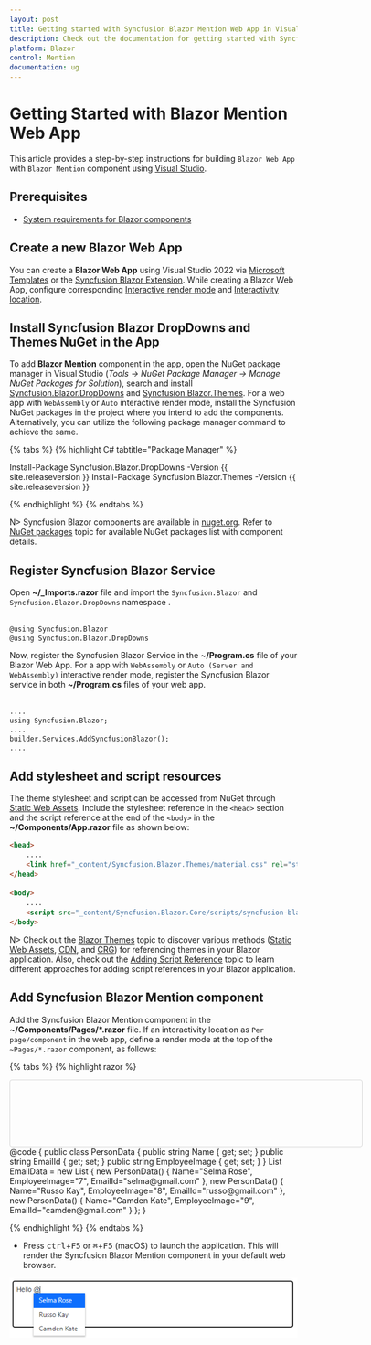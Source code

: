 ```yaml
---
layout: post
title: Getting started with Syncfusion Blazor Mention Web App in Visual Studio
description: Check out the documentation for getting started with Syncfusion Blazor Mention Components in Web App.
platform: Blazor
control: Mention
documentation: ug
---
```


# Getting Started with Blazor Mention Web App

This article provides a step-by-step instructions for building `Blazor Web App` with `Blazor Mention` component using [Visual Studio](https://visualstudio.microsoft.com/vs/).

## Prerequisites

* [System requirements for Blazor components](https://blazor.syncfusion.com/documentation/system-requirements)

## Create a new Blazor Web App

You can create a **Blazor Web App** using Visual Studio 2022 via [Microsoft Templates](https://learn.microsoft.com/en-us/aspnet/core/blazor/tooling?view=aspnetcore-8.0) or the [Syncfusion Blazor Extension](https://blazor.syncfusion.com/documentation/visual-studio-integration/template-studio). While creating a Blazor Web App, configure corresponding [Interactive render mode](https://learn.microsoft.com/en-us/aspnet/core/blazor/components/render-modes?view=aspnetcore-8.0#render-modes) and [Interactivity location](https://learn.microsoft.com/en-us/aspnet/core/blazor/tooling?view=aspnetcore-8.0&pivots=windows).

## Install Syncfusion Blazor DropDowns and Themes NuGet in the App

To add **Blazor Mention** component in the app, open the NuGet package manager in Visual Studio (*Tools → NuGet Package Manager → Manage NuGet Packages for Solution*), search and install [Syncfusion.Blazor.DropDowns](https://www.nuget.org/packages/Syncfusion.Blazor.DropDowns) and [Syncfusion.Blazor.Themes](https://www.nuget.org/packages/Syncfusion.Blazor.Themes/). For a web app with `WebAssembly` or `Auto` interactive render mode, install the Syncfusion NuGet packages in the project where you intend to add the components.  Alternatively, you can utilize the following package manager command to achieve the same.

{% tabs %}
{% highlight C# tabtitle="Package Manager" %}

Install-Package Syncfusion.Blazor.DropDowns -Version {{ site.releaseversion }}
Install-Package Syncfusion.Blazor.Themes -Version {{ site.releaseversion }}

{% endhighlight %}
{% endtabs %}

N> Syncfusion Blazor components are available in [nuget.org](https://www.nuget.org/packages?q=syncfusion.blazor). Refer to [NuGet packages](https://blazor.syncfusion.com/documentation/nuget-packages) topic for available NuGet packages list with component details.

## Register Syncfusion Blazor Service

Open **~/_Imports.razor** file and import the `Syncfusion.Blazor` and `Syncfusion.Blazor.DropDowns` namespace .

```cshtml

@using Syncfusion.Blazor
@using Syncfusion.Blazor.DropDowns
```

Now, register the Syncfusion Blazor Service in the **~/Program.cs** file of your Blazor Web App. For a app with `WebAssembly` or `Auto (Server and WebAssembly)` interactive render mode, register the Syncfusion Blazor service in both **~/Program.cs** files of your web app.
```cshtml

....
using Syncfusion.Blazor;
....
builder.Services.AddSyncfusionBlazor();
....

```

## Add stylesheet and script resources

The theme stylesheet and script can be accessed from NuGet through [Static Web Assets](https://blazor.syncfusion.com/documentation/appearance/themes#static-web-assets). Include the stylesheet reference in the `<head>` section and the script reference at the end of the `<body>` in the **~/Components/App.razor** file as shown below:

```html
<head>
    ....
    <link href="_content/Syncfusion.Blazor.Themes/material.css" rel="stylesheet" />
</head>

<body>
    ....
    <script src="_content/Syncfusion.Blazor.Core/scripts/syncfusion-blazor.min.js" type="text/javascript"></script>
</body>
```

N> Check out the [Blazor Themes](https://blazor.syncfusion.com/documentation/appearance/themes) topic to discover various methods ([Static Web Assets](https://blazor.syncfusion.com/documentation/appearance/themes#static-web-assets), [CDN](https://blazor.syncfusion.com/documentation/appearance/themes#cdn-reference), and [CRG](https://blazor.syncfusion.com/documentation/common/custom-resource-generator)) for referencing themes in your Blazor application. Also, check out the [Adding Script Reference](https://blazor.syncfusion.com/documentation/common/adding-script-references) topic to learn different approaches for adding script references in your Blazor application.

## Add Syncfusion Blazor Mention component

Add the Syncfusion Blazor Mention component in the **~/Components/Pages/*.razor** file. If an interactivity location as `Per page/component` in the web app, define a render mode at the top of the `~Pages/*.razor` component, as follows:

{% tabs %}
{% highlight razor %}

<SfMention TItem="PersonData" DataSource="@EmailData">
    <TargetComponent>
        <div id="commentsMention" placeHolder="Type @@ and tag user" ></div>
    </TargetComponent>
    <ChildContent>
        <MentionFieldSettings Text="Name"></MentionFieldSettings>
    </ChildContent>
</SfMention>
<style>
    #commentsMention {
        min-height: 100px;
        border: 1px solid #D7D7D7;
        border-radius: 4px;
        padding: 8px;
        font-size: 14px;
        width: 600px;
    }

    div#commentsMention[placeholder]:empty:before {
        content: attr(placeholder);
        color: #555;
    }
</style>
@code {
    public class PersonData
    {
        public string Name { get; set; }
        public string EmailId { get; set; }
        public string EmployeeImage { get; set; }
    }
    List<PersonData> EmailData = new List<PersonData> {
    new PersonData() { Name="Selma Rose", EmployeeImage="7", EmailId="selma@gmail.com" },
    new PersonData() { Name="Russo Kay", EmployeeImage="8", EmailId="russo@gmail.com" },
    new PersonData() { Name="Camden Kate", EmployeeImage="9", EmailId="camden@gmail.com" }
  };
}

{% endhighlight %}
{% endtabs %}

* Press <kbd>ctrl</kbd>+<kbd>F5</kbd> or <kbd>⌘</kbd>+<kbd>F5</kbd> (macOS) to launch the application. This will render the Syncfusion Blazor Mention component in your default web browser.

![Blazor Mention Component](images/blazor-mention.png)
